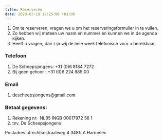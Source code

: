 ```yaml
---
title: Reserveren
date: 2020-03-18 12:25:00 +01:00
---
```


1. Om te reserveren, vragen we u om het reserveringsformulier in te vullen.
1. Zo hebben wij meteen uw naam en nummer en kunnen we in de agenda kijken.
2. Heeft u vragen, dan zijn wij de hele week telefonisch voor u bereikbaar.


### Telefoon

1. De Scheepsjongens: +31 (0)6 8184 7272
2. Bij geen gehoor  : +31 (0)6 224 885 00

### Email

1. descheepsjongens@gmail.com

### Betaal gegevens:

1. Rekening nr:  NL85 INGB 00017972 58  1
2. tnv. De Scheepsjongens 

             
Postadres 
utrechtsestraatweg 4
3481LA Harmelen
